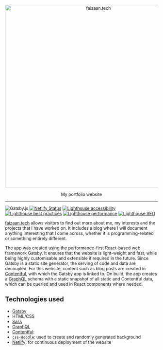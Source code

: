 <p align="center"><img src="https://user-images.githubusercontent.com/15062683/98111650-5db7a980-1eba-11eb-877c-e4be18de4cb1.png" alt="faizaan.tech" width=600/></p>

<p align="center">My portfolio website</p>

---

![Gatsby.js](https://img.shields.io/badge/Made%20with%20Gatsby.js-663399?style=flat&logo=gatsby) [![Netlify Status](https://api.netlify.com/api/v1/badges/7659c8f9-5cb4-45cb-97a1-f40552e8e8d7/deploy-status)](https://app.netlify.com/sites/laughing-bohr-fee76e/deploys) [![Lighthouse accessibility](https://img.shields.io/badge/accessibility-89%25-A4A61D.svg)](https://lighthouse-dot-webdotdevsite.appspot.com//lh/html?url=https%3A%2F%2Ffaizaan.tech%2F) [![Lighthouse best practices](https://img.shields.io/badge/best%20practices-100%25-green.svg)](https://lighthouse-dot-webdotdevsite.appspot.com//lh/html?url=https%3A%2F%2Ffaizaan.tech%2F) [![Lighthouse performance](https://img.shields.io/badge/performance-76%25-A4A61D.svg)](https://lighthouse-dot-webdotdevsite.appspot.com//lh/html?url=https%3A%2F%2Ffaizaan.tech%2F) [![Lighthouse SEO](https://img.shields.io/badge/SEO-100%25-green.svg)](https://lighthouse-dot-webdotdevsite.appspot.com//lh/html?url=https%3A%2F%2Ffaizaan.tech%2F)

[faizaan.tech](https://faizaan.tech) allows visitors to find out more about me, my interests and the projects that I have worked on. It includes a blog where I will document anything interesting that I come across, whether it is programming-related or something entirely different.

The app was created using the performance-first React-based web framework Gatsby. It ensures that the website is light-weight and fast, while being highly customisable and extensible if required in the future. Since Gatsby is a static site generator, the serving of code and data are decoupled. For this website, content such as blog posts are created in [Contentful](https://www.contentful.com), with which the Gatsby app is linked to. On build, the app creates a [GraphQL](https://graphql.org) schema with a static snapshot of all static and Contentful data, which can be queried and used in React components where needed.


## Technologies used

- [Gatsby](https://www.gatsbyjs.com)
- HTML/CSS
- [Sass](https://sass-lang.com)
- [GraphQL](https://graphql.org)
- [Contentful](https://www.contentful.com): 
- [`css-doodle`](https://css-doodle.com): used to create and randomly generated background
- [Netlify](https://www.netlify.com): for continuous deployment of the website
